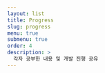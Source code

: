 ```yaml
---
layout: list
title: Progress
slug: progress
menu: true
submenu: true
order: 4
description: >
  각자 공부한 내용 및 개발 진행 공유
---
```

